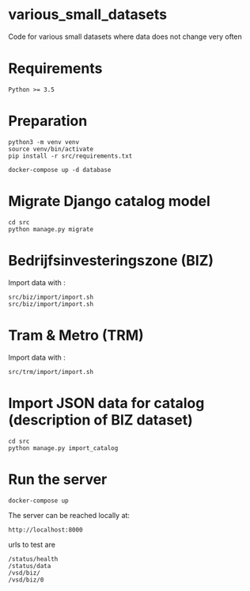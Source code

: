 # various_small_datasets

Code for various small datasets where data does not change very often 

# Requirements

    Python >= 3.5

# Preparation

    python3 -m venv venv
    source venv/bin/activate
    pip install -r src/requirements.txt
    
    docker-compose up -d database

# Migrate Django catalog model

    cd src
    python manage.py migrate

# Bedrijfsinvesteringszone (BIZ)

Import data with :

    src/biz/import/import.sh
    src/biz/import/import.sh

# Tram & Metro (TRM)

Import data with :
 
    src/trm/import/import.sh

# Import JSON data for catalog (description of BIZ dataset)

    cd src 
    python manage.py import_catalog

# Run the server

    docker-compose up
    
The server can be reached locally at:

    http://localhost:8000

urls to test are

    /status/health
    /status/data
    /vsd/biz/
    /vsd/biz/0